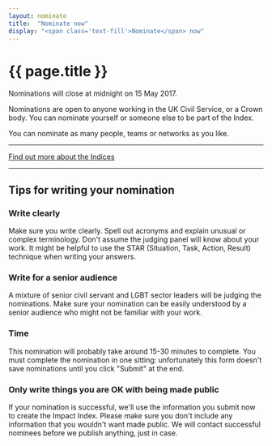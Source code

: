 ```yaml
---
layout: nominate
title:  "Nominate now"
display: "<span class='text-fill'>Nominate</span> now"
---
```


# {{ page.title }}

Nominations will close at midnight on <time datetime="2017-04-01 23:59">15 May 2017</time>.

Nominations are open to anyone working in the UK Civil Service, or a Crown body. You can nominate yourself or someone else to be part of the Index.

You can nominate as many people, teams or networks as you like.

---

<div id="nominateNow" class="card second" >
	<div class="card-block">
		<p class="h1 display-4 card-title"><a href="https://ukcsra.typeform.com/to/r2M2Mh" title="Find out more about each index">Find out more about the Indices</a></p>
	</div>
</div>
					    
---

## Tips for writing your nomination

### Write clearly

Make sure you write clearly. Spell out acronyms and explain unusual or complex terminology. Don't assume the judging panel will know about your work. It might be helpful to use the STAR (Situation, Task, Action, Result) technique when writing your answers.

### Write for a senior audience

A mixture of senior civil servant and LGBT sector leaders will be judging the nominations. Make sure your nomination can be easily understood by a senior audience who might not be familiar with your work.

### Time

This nomination will probably take around 15-30 minutes to complete. You must complete the nomination in one sitting: unfortunately this form doesn't save nominations until you click "Submit" at the end.

### Only write things you are OK with being made public

If your nomination is successful, we'll use the information you submit now to create the Impact Index. Please make sure you don't include any information that you wouldn't want made public. We will contact successful nominees before we publish anything, just in case.
